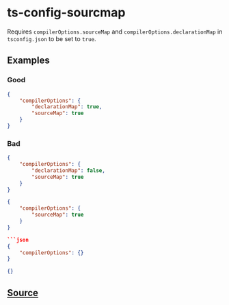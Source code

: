 # ts-config-sourcmap

Requires `compilerOptions.sourceMap` and `compilerOptions.declarationMap` in `tsconfig.json` to be set to `true`.

## Examples

### Good

```json
{
    "compilerOptions": {
        "declarationMap": true,
        "sourceMap": true
    }
}
```

### Bad

```json
{
    "compilerOptions": {
        "declarationMap": false,
        "sourceMap": true
    }
}
```

```json
{
    "compilerOptions": {
        "sourceMap": true
    }
}

```json
{
    "compilerOptions": {}
}
```

```json
{}
```

## [Source](https://azuresdkspecs.z5.web.core.windows.net/TypeScriptSpec.html#ts-config-sourcemap)
